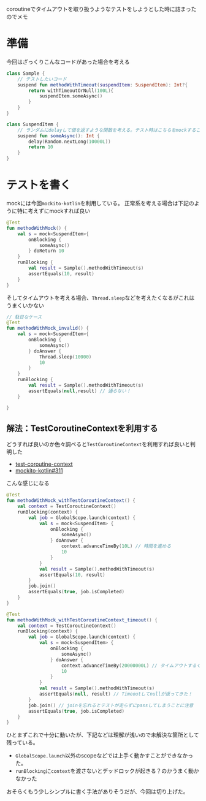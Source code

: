 coroutineでタイムアウトを取り扱うようなテストをしようとした時に詰まったのでメモ
# 準備
今回はざっくりこんなコードがあった場合を考える

```kotlin
class Sample {
    // テストしたいコード
    suspend fun methodWithTimeout(suspendItem: SuspendItem): Int?{
        return withTimeoutOrNull(100L){
            suspendItem.someAsync()
        }
    }
}

class SuspendItem {
    // ランダムにdelayして値を返すような関数を考える。テスト時はこちらをmockすることを考える
    suspend fun someAsync(): Int {
        delay(Random.nextLong(10000L))
        return 10
    }
}
```

# テストを書く

mockには今回`mockito-kotlin`を利用している。
正常系を考える場合は下記のように特に考えずにmockすれば良い

```kotlin
@Test
fun methodWithMock() {
    val s = mock<SuspendItem>{
        onBlocking {
            someAsync()
        } doReturn 10
    }
    runBlocking {
        val result = Sample().methodWithTimeout(s)
        assertEquals(10, result)
    }
}
```

そしてタイムアウトを考える場合、`Thread.sleep`などを考えたくなるがこれはうまくいかない

```kotlin
// 駄目なケース
@Test
fun methodWithMock_invalid() {
    val s = mock<SuspendItem>{
        onBlocking {
            someAsync()
        } doAnswer {
            Thread.sleep(10000)
            10
        }
    }
    runBlocking {
        val result = Sample().methodWithTimeout(s)
        assertEquals(null,result) // 通らない！
    }

}
```

## 解法：TestCoroutineContextを利用する

どうすれば良いのか色々調べると`TestCoroutineContext`を利用すれば良いと判明した

* [test-coroutine-context](https://kotlin.github.io/kotlinx.coroutines/kotlinx-coroutines-core/kotlinx.coroutines.test/-test-coroutine-context/)
* [mockito-kotlin#311](https://github.com/nhaarman/mockito-kotlin/issues/311#issuecomment-459265712)

こんな感じになる

```kotlin
@Test
fun methodWithMock_withTestCoroutineContext() {
    val context = TestCoroutineContext()
    runBlocking(context) {
        val job = GlobalScope.launch(context) {
            val s = mock<SuspendItem> {
                onBlocking {
                    someAsync()
                } doAnswer {
                    context.advanceTimeBy(10L) // 時間を進める
                    10
                }
            }
            val result = Sample().methodWithTimeout(s)
            assertEquals(10, result)
        }
        job.join()
        assertEquals(true, job.isCompleted)
    }
}
```
```kotlin
@Test
fun methodWithMock_withTestCoroutineContext_timeout() {
    val context = TestCoroutineContext()
    runBlocking(context) {
        val job = GlobalScope.launch(context) {
            val s = mock<SuspendItem> {
                onBlocking {
                    someAsync()
                } doAnswer {
                    context.advanceTimeBy(20000000L) // タイムアウトするぐらい時間を進める
                    10
                }
            }
            val result = Sample().methodWithTimeout(s)
            assertEquals(null, result) // Timeoutしてnullが返ってきた！
        }
        job.join() // joinを忘れるとテストが走らずにpassしてしまうことに注意
        assertEquals(true, job.isCompleted)
    }
}
```

ひとまずこれで十分に動いたが、下記などは理解が浅いので未解決な箇所として残っている。

* `GlobalScope.launch`以外のscopeなどでは上手く動かすことができなかった。
* `runBlocking`に`context`を渡さないとデッドロックが起きる？のかうまく動かなかった

おそらくもう少しシンプルに書く手法がありそうだが、今回は切り上げた。

